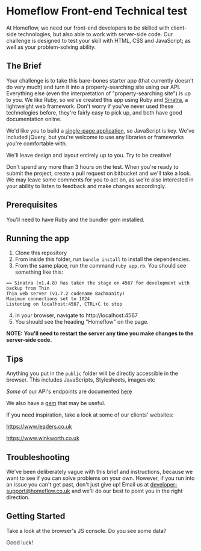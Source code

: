 # Homeflow Front-end Technical test

At Homeflow, we need our front-end developers to be skilled with client-side technologies, but also able to work with server-side code. Our challenge is designed to test your skill with HTML, CSS and JavaScript; as well as your problem-solving ability.

## The Brief

Your challenge is to take this bare-bones starter app (that currently doesn't do very much) and turn it into a property-searching site using our API. Everything else (even the interpretation of "property-searching site") is up to you. We like Ruby, so we've created this app using Ruby and [Sinatra](http://sinatrarb.com/), a lightweight web framework. Don't worry if you've never used these technologies before, they're fairly easy to pick up, and both have good documentation online.

We'd like you to build a [single-page application](https://en.wikipedia.org/wiki/Single-page_application), so JavaScript is key. We've included jQuery, but you're welcome to use any libraries or frameworks you're comfortable with.

We'll leave design and layout entirely up to you. Try to be creative!

Don't spend any more than 3 hours on the test. When you're ready to submit the project, create a pull request on bitbucket and we'll take a look. We may leave some comments for you to act on, as we're also interested in your ability to listen to feedback and make changes accordingly.

## Prerequisites

You'll need to have Ruby and the bundler gem installed.

## Running the app

1. Clone this repository
2. From inside this folder, run `bundle install` to install the dependencies.
3. From the same place, run the command `ruby app.rb`. You should see something like this:

```
== Sinatra (v1.4.8) has taken the stage on 4567 for development with backup from Thin
Thin web server (v1.7.2 codename Bachmanity)
Maximum connections set to 1024
Listening on localhost:4567, CTRL+C to stop
```

4. In your browser, navigate to http://localhost:4567
5. You should see the heading "Homeflow" on the page.

**NOTE: You'll need to restart the server any time you make changes to the server-side code.**

## Tips

Anything you put in the `public` folder will be directly accessible in the browser. This includes JavaScripts, Stylesheets, images etc

_Some_ of our API's endpoints are documented [here](http://developer.homeflow.co.uk/appendix)

We also have a [gem](http://developer.homeflow.co.uk/homeflow-api-gem/) that may be useful.

If you need inspiration, take a look at some of our clients' websites:

https://www.leaders.co.uk

https://www.winkworth.co.uk

## Troubleshooting

We've been deliberately vague with this brief and instructions, because we want to see if you can solve problems on your own. However, if you run into an issue you can't get past, don't just give up! Email us at developer-support@homeflow.co.uk and we'll do our best to point you in the right direction.

## Getting Started

Take a look at the browser's JS console. Do you see some data?

Good luck!
